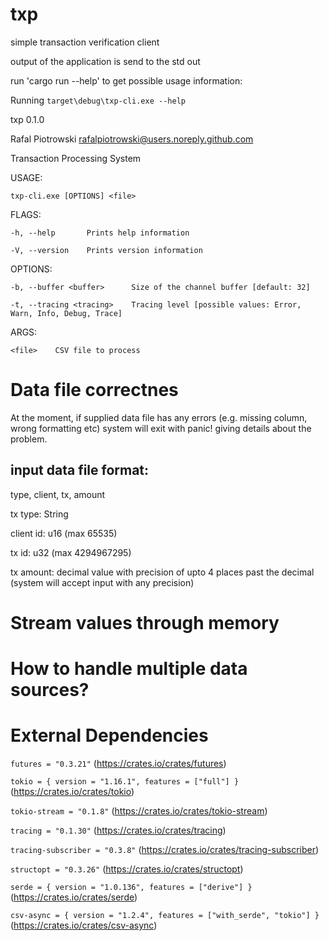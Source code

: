 # txp
simple transaction verification client

output of the application is send to the std out

run 'cargo run --help' to get possible usage information:

Running `target\debug\txp-cli.exe --help`

txp 0.1.0

Rafal Piotrowski <rafalpiotrowski@users.noreply.github.com>

Transaction Processing System

USAGE:

    txp-cli.exe [OPTIONS] <file>


FLAGS:

    -h, --help       Prints help information

    -V, --version    Prints version information


OPTIONS:

    -b, --buffer <buffer>      Size of the channel buffer [default: 32]

    -t, --tracing <tracing>    Tracing level [possible values: Error, Warn, Info, Debug, Trace]


ARGS:

    <file>    CSV file to process


# Data file correctnes
At the moment, if supplied data file has any errors (e.g. missing column, wrong formatting etc) system will exit with panic! giving details about the problem.

## input data file format: 

type, client, tx, amount

tx type: String

client id: u16 (max 65535)

tx id: u32 (max 4294967295)

tx amount: decimal value with precision of upto 4 places past the decimal (system will accept input with any precision)

# Stream values through memory

# How to handle multiple data sources?


# External Dependencies
`futures = "0.3.21"` (https://crates.io/crates/futures)

`tokio = { version = "1.16.1", features = ["full"] }` (https://crates.io/crates/tokio)

`tokio-stream = "0.1.8"` (https://crates.io/crates/tokio-stream)

`tracing = "0.1.30"` (https://crates.io/crates/tracing)

`tracing-subscriber = "0.3.8"` (https://crates.io/crates/tracing-subscriber)

`structopt = "0.3.26"` (https://crates.io/crates/structopt)

`serde = { version = "1.0.136", features = ["derive"] }` (https://crates.io/crates/serde)

`csv-async = { version = "1.2.4", features = ["with_serde", "tokio"] }` (https://crates.io/crates/csv-async)
